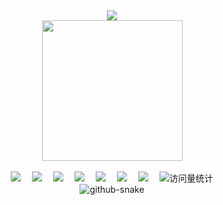 <div align="center">
	<div>
		<a href="https://blog.sunguoqi.com/">
			<img
				src="https://readme-typing-svg.demolab.com?font=Fira+Code&pause=1000&width=435&lines=console.log(%22Hello%2C%20World%22);Hello%2C%20TC!&center=true&size=27" />
		</a>
	</div>
	<picture>
		<source media="(prefers-color-scheme: dark)"
			srcset="https://cdn.jsdelivr.net/gh/sun0225SUN/sun0225SUN/assets/images/coding.gif" />
		<source media="(prefers-color-scheme: light)"
			srcset="https://cdn.jsdelivr.net/gh/sun0225SUN/sun0225SUN/assets/images/developer.svg" height="225px" />
		<img src="https://cdn.jsdelivr.net/gh/sun0225SUN/sun0225SUN/assets/images/coding.gif" />
	</picture>
	<div>&nbsp;</div>
	<div>
		<a href="https://blog.sunguoqi.com/"><img src="https://img.shields.io/badge/Website-博客-blue" /></a>&emsp;
		<a href="https://twitter.com/sun0225SUN/"><img src="https://img.shields.io/badge/Twitter-推特-blue" /></a>&emsp;
		<a href="https://www.youtube.com/@sun0225SUN"><img
				src="https://img.shields.io/badge/YouTube-油管-c32136" /></a>&emsp;
		<a href="https://mp.sunguoqi.com"><img src="https://img.shields.io/badge/WeChat-微信-07c160" /></a>&emsp;
		<a href="https://space.bilibili.com/448488855/"><img
				src="https://img.shields.io/badge/Bilibili-B站-ff69b4" /></a>&emsp;
		<a href="https://blog.csdn.net/weixin_50915462/"><img
				src="https://img.shields.io/badge/CSDN-论坛-c32136" /></a>&emsp;
		<a href="https://www.zhihu.com/people/sunguoqi/"><img
				src="https://img.shields.io/badge/Zhihu-知乎-blue" /></a>&emsp;
		<!-- visitor statistics logo 访问量统计徽标 -->
		<img src="https://komarev.com/ghpvc/?username=sun0225SUN&label=Views&color=0e75b6&style=flat" alt="访问量统计" />
	</div>
	<picture>
		<source media="(prefers-color-scheme: dark)"
			srcset="https://cdn.jsdelivr.net/gh/sun0225SUN/sun0225SUN/profile-snake-contrib/github-contribution-grid-snake-dark.svg" />
		<source media="(prefers-color-scheme: light)"
			srcset="https://cdn.jsdelivr.net/gh/sun0225SUN/sun0225SUN/profile-snake-contrib/github-contribution-grid-snake.svg" />
		<img alt="github-snake"
			src="https://cdn.jsdelivr.net/gh/sun0225SUN/sun0225SUN/profile-snake-contrib/github-contribution-grid-snake-dark.svg" />
	</picture>
</div>

